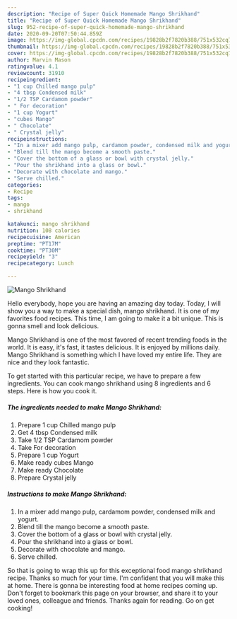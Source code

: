 ```yaml
---
description: "Recipe of Super Quick Homemade Mango Shrikhand"
title: "Recipe of Super Quick Homemade Mango Shrikhand"
slug: 952-recipe-of-super-quick-homemade-mango-shrikhand
date: 2020-09-20T07:50:44.859Z
image: https://img-global.cpcdn.com/recipes/19828b2f7820b388/751x532cq70/mango-shrikhand-recipe-main-photo.jpg
thumbnail: https://img-global.cpcdn.com/recipes/19828b2f7820b388/751x532cq70/mango-shrikhand-recipe-main-photo.jpg
cover: https://img-global.cpcdn.com/recipes/19828b2f7820b388/751x532cq70/mango-shrikhand-recipe-main-photo.jpg
author: Marvin Mason
ratingvalue: 4.1
reviewcount: 31910
recipeingredient:
- "1 cup Chilled mango pulp"
- "4 tbsp Condensed milk"
- "1/2 TSP Cardamom powder"
- " For decoration"
- "1 cup Yogurt"
- "cubes Mango"
- " Chocolate"
- " Crystal jelly"
recipeinstructions:
- "In a mixer add mango pulp, cardamom powder, condensed milk and yogurt."
- "Blend till the mango become a smooth paste."
- "Cover the bottom of a glass or bowl with crystal jelly."
- "Pour the shrikhand into a glass or bowl."
- "Decorate with chocolate and mango."
- "Serve chilled."
categories:
- Recipe
tags:
- mango
- shrikhand

katakunci: mango shrikhand 
nutrition: 108 calories
recipecuisine: American
preptime: "PT17M"
cooktime: "PT30M"
recipeyield: "3"
recipecategory: Lunch

---
```



![Mango Shrikhand](https://img-global.cpcdn.com/recipes/19828b2f7820b388/751x532cq70/mango-shrikhand-recipe-main-photo.jpg)

Hello everybody, hope you are having an amazing day today. Today, I will show you a way to make a special dish, mango shrikhand. It is one of my favorites food recipes. This time, I am going to make it a bit unique. This is gonna smell and look delicious.



Mango Shrikhand is one of the most favored of recent trending foods in the world. It is easy, it's fast, it tastes delicious. It is enjoyed by millions daily. Mango Shrikhand is something which I have loved my entire life. They are nice and they look fantastic.


To get started with this particular recipe, we have to prepare a few ingredients. You can cook mango shrikhand using 8 ingredients and 6 steps. Here is how you cook it.

<!--inarticleads1-->

##### The ingredients needed to make Mango Shrikhand:

1. Prepare 1 cup Chilled mango pulp
1. Get 4 tbsp Condensed milk
1. Take 1/2 TSP Cardamom powder
1. Take  For decoration
1. Prepare 1 cup Yogurt
1. Make ready cubes Mango
1. Make ready  Chocolate
1. Prepare  Crystal jelly




<!--inarticleads2-->

##### Instructions to make Mango Shrikhand:

1. In a mixer add mango pulp, cardamom powder, condensed milk and yogurt.
1. Blend till the mango become a smooth paste.
1. Cover the bottom of a glass or bowl with crystal jelly.
1. Pour the shrikhand into a glass or bowl.
1. Decorate with chocolate and mango.
1. Serve chilled.




So that is going to wrap this up for this exceptional food mango shrikhand recipe. Thanks so much for your time. I'm confident that you will make this at home. There is gonna be interesting food at home recipes coming up. Don't forget to bookmark this page on your browser, and share it to your loved ones, colleague and friends. Thanks again for reading. Go on get cooking!
